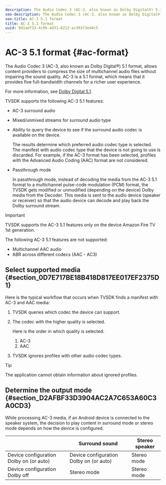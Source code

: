 ```yaml
---
description: The Audio Codec 3 (AC-3, also known as Dolby Digital®) 5.1 format, allows content providers to compress the size of multichannel audio files without impairing the sound quality. AC-3 is a 5.1 format, which means that it provides five full-bandwidth channels for a richer user experience.
seo-description: The Audio Codec 3 (AC-3, also known as Dolby Digital®) 5.1 format, allows content providers to compress the size of multichannel audio files without impairing the sound quality. AC-3 is a 5.1 format, which means that it provides five full-bandwidth channels for a richer user experience.
seo-title: AC-3 5.1 format
title: AC-3 5.1 format
uuid: 9d1adf33-4c9b-4d31-8212-ac301f3e44c5
---
```


# AC-3 5.1 format {#ac-format}

The Audio Codec 3 (AC-3, also known as Dolby Digital®) 5.1 format, allows content providers to compress the size of multichannel audio files without impairing the sound quality. AC-3 is a 5.1 format, which means that it provides five full-bandwidth channels for a richer user experience.

For more information, see [Dolby Digital 5.1](https://www.dolby.com/us/en/technologies/dolby-digital.html).

TVSDK supports the following AC-3 5.1 features:

* AC-3 surround audio 
* Mixed/unmixed streams for surround audio type 
* Ability to query the device to see if the surround audio codec is available on the device.

  The results determine which preferred audio codec type is selected. The manifest with audio codec type that the device is not going to use is discarded. For example, if the AC-3 format has been selected, profiles with the Advanced Audio Coding (AAC) format are not considered. 
* Passthrough mode

  In passthrough mode, instead of decoding the media from the AC-3 5.1 format to a multichannel pulse-code modulation (PCM) format, the TVSDK gets modified or unmodified (depending on the device) Dolby media from the Decoder. This media is sent to the audio device (speaker or receiver) so that the audio device can decode and play back the Dolby surround stream.

>[!IMPORTANT]
>
>TVSDK supports the AC-3 5.1 features only on the device Amazon Fire TV 1st generation.

The following AC-3 5.1 features are not supported:

* Multichannel AAC audio 
* ABR across different codecs (AAC - AC3)

## Select supported media {#section_0D7E717BE18B418D817EE017EF2375D1}

Here is the typical workflow that occurs when TVSDK finds a manifest with AC-3 and AAC media:

1. TVSDK queries which codec the device can support. 
1. The codec with the higher quality is selected.

   Here is the order in which quality is selected:

    1. AC-3 
    1. AAC

1. TVSDK ignores profiles with other audio codec types.

>[!TIP]
>
>The application cannot obtain information about ignored profiles.

## Determine the output mode {#section_D2AFBF33D3904AC2A7C653A60C3A0CD3}

While processing AC-3 media, if an Android device is connected to the speaker system, the decision to play content in surround mode or stereo mode depends on how the device is configured.  

|   | **Surround sound**  | **Stereo speaker** |
|---|---|---|
|  Device configuration Dolby on (or auto)  | Device configuration Dolby on (or auto)  | Stereo mode  |
|  Device configuration Dolby off  | Stereo mode  | Stereo mode  |